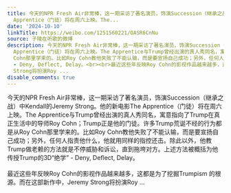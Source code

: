 ```yaml
---
title: 今天的NPR Fresh Air非常棒，这一期采访了著名演员，饰演Succession（继承之战）中Kendall的Jeremy Strong。他的新电影The
  Apprentice（门徒）将在周六上映。The...
date: '2024-10-10'
linkTitle: https://weibo.com/1251560221/OASR6CnNu
source: 子陵在听歌的微博
description: 今天的NPR Fresh Air非常棒，这一期采访了著名演员，饰演Succession（继承之战）中Kendall的Jeremy Strong。他的新电影The
  Apprentice（门徒）将在周六上映。The Apprentice与Trump曾经出演的真人秀同名，寓意指向了Trump在真正生活中的导师Roy Cohn；Trump正是他的门徒。许多Trump荒诞不经的行为都是从Roy
  Cohn那里学来的。比如Roy Cohn教他失败了不能认输，而是要宣扬自己成功；另外，任何人指责他什么，他就用同样的指控还击。除此以外，他教Trump做老赖的方法就是不停威胁和诉讼，直到拖垮对方。上述方法被概括为他传授Trump的3D“绝学”
  - Deny, Deflect, Delay。<br><br>最近这些年反映Roy Cohn的影视作品越来越多，这都是为了挖掘Trumpism 的根源。而在这部新作中，Jeremy
  Strong将扮演Roy ...
disable_comments: true
---
```

今天的NPR Fresh Air非常棒，这一期采访了著名演员，饰演Succession（继承之战）中Kendall的Jeremy Strong。他的新电影The Apprentice（门徒）将在周六上映。The Apprentice与Trump曾经出演的真人秀同名，寓意指向了Trump在真正生活中的导师Roy Cohn；Trump正是他的门徒。许多Trump荒诞不经的行为都是从Roy Cohn那里学来的。比如Roy Cohn教他失败了不能认输，而是要宣扬自己成功；另外，任何人指责他什么，他就用同样的指控还击。除此以外，他教Trump做老赖的方法就是不停威胁和诉讼，直到拖垮对方。上述方法被概括为他传授Trump的3D“绝学” - Deny, Deflect, Delay。<br><br>最近这些年反映Roy Cohn的影视作品越来越多，这都是为了挖掘Trumpism 的根源。而在这部新作中，Jeremy Strong将扮演Roy ...